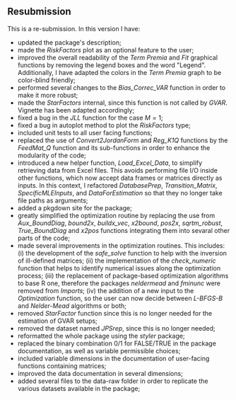 ## Resubmission
This is a re-submission. In this version I have:

* updated the package's description;
* made the *RiskFactors* plot as an optional feature to the user;
* improved the overall readability of the *Term Premia* and *Fit* graphical functions by removing the legend boxes and the word "Legend". Additionally, I have adapted the colors in the *Term Premia* graph to be color-blind friendly;
* performed several changes to the *Bias_Correc_VAR* function in order to make it more robust;  
* made the *StarFactors* internal, since this function is not called by *GVAR*. Vignette has been adapted accordingly;
* fixed a bug in the *JLL* function for the case $M = 1$;
* fixed a bug in autoplot method to plot the *RiskFactors* type;
* included unit tests to all user facing functions;
* replaced the use of *Convert2JordanForm* and *Reg_K1Q* functions by the *FeedMat_Q* function and its sub-functions in order to enhance the modularity of the code;
* introduced a new helper function, *Load_Excel_Data*, to simplify retrieving data from Excel files. This avoids performing file I/O inside other functions, which now accept data frames or matrices directly as inputs. In this context, I refactored *DatabasePrep*, *Transition_Matrix*, *SpecificMLEInputs*, and *DataForEstimation* so that they no longer take file paths as arguments;
* added a pkgdown site for the package;
* greatly simplified the optimization routine by replacing the use from *Aux_BoundDiag*, *bound2x*, *buildx_vec*, *x2bound*, *pos2x*, *sqrtm_robust*, *True_BoundDiag* and *x2pos* functions integrating them into sevaral other parts of the code;
* made several improvements in the optimization routines. This includes: (i) the development of the *safe_solve* function to help with the inversion of ill-defined matrices; (ii) the implementation of the *check_numeric* function that helps to identify numerical issues along the optimization process; (iii) the replacement of package-based optimization algorithms to base R one, therefore the packages *neldermead* and *fminunc* were removed from *Imports*; (iv) the addition of a new input to the *Optimization* function, so the user can now decide between *L-BFGS-B* and *Nelder-Mead* algorithms or both;
* removed *StarFactor* function since this is no longer needed for the estimation of GVAR setups;
* removed the dataset named *JPSrep*, since this is no longer needed;
* reformatted the whole package using the *styler* package; 
* replaced the binary combination 0/1 for FALSE/TRUE in the package documentation, as well as variable permissible choices;
* included variable dimensions in the documentation of user-facing functions containing matrices;
* improved the data documentation in several dimensions;
* added several files to the data-raw folder in order to replicate the various datasets available in the package;
